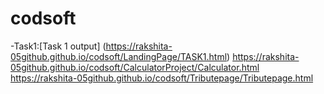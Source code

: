 # codsoft

 
-Task1:[Task 1 output] (https://rakshita-05github.github.io/codsoft/LandingPage/TASK1.html)
 https://rakshita-05github.github.io/codsoft/CalculatorProject/Calculator.html
 https://rakshita-05github.github.io/codsoft/Tributepage/Tributepage.html
